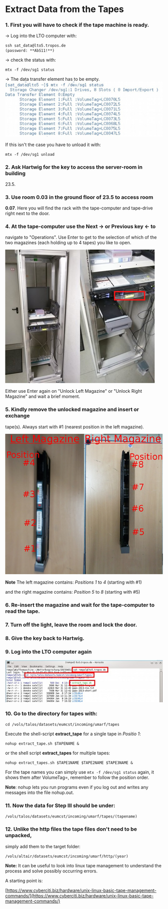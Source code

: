 # Extract Data from the Tapes

### 1. First you will have to check if the tape machine is ready.

→ Log into the LTO computer with:

```
ssh sat_data@lto5.tropos.de
(password: **AbS11!**)
```

→ check the status with:

```
mtx -f /dev/sg1 status
```

→ The data transfer element has to be
empty.
![Image 1](./images/extract_tapes_1.png)

If this isn't the case you have to unload it with:

```
mtx -f /dev/sg1 unload
```

### 2. Ask Hartwig for the key to access the server-room in building
23.5.

### 3. Use room **0.03** in the ground floor of 23.5 to access room
**0.07**. Here you will find the rack with the tape-computer and
tape-drive right next to the door.

### 4. At the tape-computer use the Next -> or Previous key <- to
navigate to "Operations". Use Enter to get to the selection of which of
the two magazines (each holding up to 4 tapes) you like to open.

![Image 2](./images/extract_tapes_2.png)

Either use Enter again on "Unlock Left Magazine" or "Unlock Right
Magazine" and wait a brief moment.

### 5. Kindly remove the unlocked magazine and insert or exchange
tape(s). Always start with #1 (nearest position in the left magazine).

![Image 3](./images/extract_tapes_3.png)

**Note** The left magazine contains:  *Positions 1* to *4* (starting with #1)

and the right magazine contains:  *Position 5* to *8* (starting with #5)

### 6. Re-insert the magazine and wait for the tape-computer to read the tape.

### 7. Turn off the light, leave the room and lock the door.

### 8. Give the key back to Hartwig.

### 9. Log into the LTO computer again

![Image 4](./images/extract_tapes_4.png)

### 10. Go to the directory for tapes with:

```
cd /vols/talos/datasets/eumcst/incoming/umarf/tapes
```

Execute the shell-script **extract_tape** for a single tape in *Positio 1*:

```
nohup extract_tape.sh $TAPENAME &
```

or the shell script **extract_tapes** for multiple tapes:

```
nohup extract_tapes.sh $TAPE1NAME $TAPE2NAME $TAPE3NAME &
```

For the tape names you can simply use ```mtx -f /dev/sg1 status``` again, it
shows them after VolumeTag=, remember to follow the position order.

**Note**: nohup lets you run programs even if you log out and writes any
messages into the file nohup.out.

### 11. Now the data for Step III should be under:

```
/vols/talos/datasets/eumcst/incoming/umarf/tapes/(tapename)
```

### 12. Unlike the http files the tape files don't need to be unpacked,
simply add them to the target folder:

```
/vols/altair/datasets/eumcst/incoming/umarf/http/(year)
```

**Note:** It can be useful to look into linux tape management to
understand the process and solve possibly occurring errors.

A starting point is:

[https://www.cyberciti.biz/hardware/unix-linux-basic-tape-management-commands/](https://www.cyberciti.biz/hardware/unix-linux-basic-tape-management-commands/)
